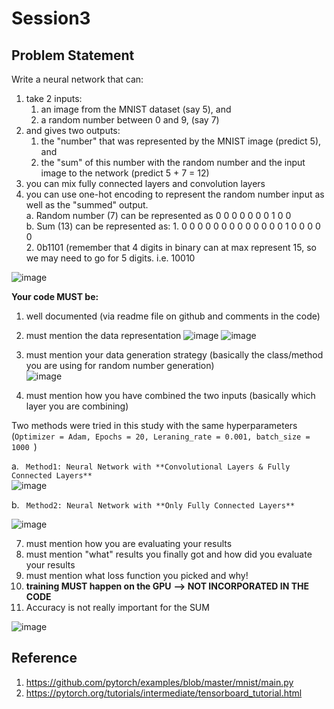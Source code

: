 # Session3

## Problem Statement

Write a neural network that can:
1. take 2 inputs:  
    1. an image from the MNIST dataset (say 5), and  
    2. a random number between 0 and 9, (say 7)
2. and gives two outputs:  
    1. the "number" that was represented by the MNIST image (predict 5), and  
    2. the "sum" of this number with the random number and the input image to the network (predict 5 + 7 = 12)
3. you can mix fully connected layers and convolution layers  
4. you can use one-hot encoding to represent the random number input as well as the "summed" output.  
    a. Random number (7) can be represented as 0 0 0 0 0 0 0 1 0 0  
    b. Sum (13) can be represented as: 
        1. 0 0 0 0 0 0 0 0 0 0 0 0 0 1 0 0 0 0 0  
        2. 0b1101 (remember that 4 digits in binary can at max represent 15, so we may need to go for 5 digits. i.e. 10010


![image](https://user-images.githubusercontent.com/30425824/136686498-1fb5e23f-1483-4ca9-9e7d-fc99c9536494.png)

**Your code MUST be:**
1. well documented (via readme file on github and comments in the code)  
2. must mention the data representation
![image](https://user-images.githubusercontent.com/30425824/137435089-b231d73c-ee7e-406e-82d1-de975b62caa6.png)
![image](https://user-images.githubusercontent.com/30425824/137435132-41627581-b165-4165-a108-a951ff964244.png)

3. must mention your data generation strategy (basically the class/method you are using for random number generation)  
![image](https://user-images.githubusercontent.com/30425824/137435360-86008d4d-d000-48e6-b2bd-bb09a61ec4f5.png)

5. must mention how you have combined the two inputs (basically which layer you are combining)  

Two methods were tried in this study with the same hyperparameters (```Optimizer = Adam, Epochs = 20, Leraning_rate = 0.001, batch_size = 1000 ```)

a. ``` Method1: Neural Network with **Convolutional Layers & Fully Connected Layers**```  
![image](https://user-images.githubusercontent.com/30425824/137436572-8f274f50-0b73-4dcf-87b4-42d1bd56494d.png)  

b. ``` Method2: Neural Network with **Only Fully Connected Layers**```  

![image](https://user-images.githubusercontent.com/30425824/137449271-de53444e-df92-4e8c-b580-3ff8f61c7592.png)

7. must mention how you are evaluating your results   
8. must mention "what" results you finally got and how did you evaluate your results  
9. must mention what loss function you picked and why!  
10. **training MUST happen on the GPU** **--> NOT INCORPORATED IN THE CODE**  
11. Accuracy is not really important for the SUM  

![image](https://user-images.githubusercontent.com/30425824/137450278-e11adae4-c25b-42ce-95b3-5ce2fdce3786.png)

## Reference
1. https://github.com/pytorch/examples/blob/master/mnist/main.py
2. https://pytorch.org/tutorials/intermediate/tensorboard_tutorial.html
